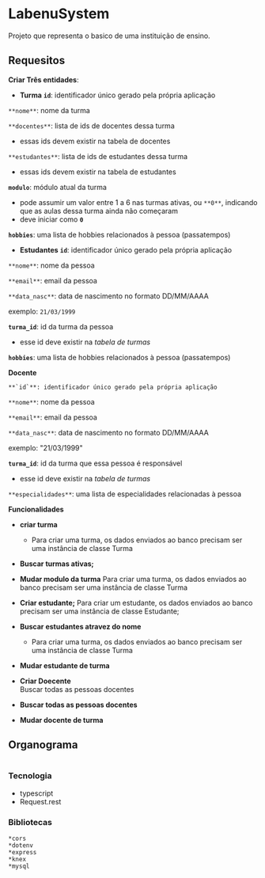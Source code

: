 # LabenuSystem

Projeto que representa o basico de uma instituição de ensino.

## Requesitos

**Criar Três entidades**:

- **Turma**
**`id`**: identificador único gerado pela própria aplicação

`**nome**`: nome da turma

`**docentes**`: lista de ids de docentes dessa turma

- essas ids devem existir na tabela de docentes

`**estudantes**`: lista de ids de estudantes dessa turma

- essas ids devem existir na tabela de estudantes

**`modulo`**: módulo atual da turma

- pode assumir um valor entre 1 a 6 nas turmas ativas, ou `**0**`, indicando que as aulas dessa turma ainda não começaram
- deve iniciar como **`0`**

**`hobbies`**: uma lista de hobbies relacionados à pessoa (passatempos)

- **Estudantes**
  **`id`**: identificador único gerado pela própria aplicação

`**nome**`: nome da pessoa

`**email**`: email da pessoa

`**data_nasc**`: data de nascimento no formato DD/MM/AAAA

exemplo: `21/03/1999`

**`turma_id`**: id da turma da pessoa

- esse id deve existir na _tabela de turmas_

**`hobbies`**: uma lista de hobbies relacionados à pessoa (passatempos)

**Docente**

    **`id`**: identificador único gerado pela própria aplicação

`**nome**`: nome da pessoa

`**email**`: email da pessoa

`**data_nasc**`: data de nascimento no formato DD/MM/AAAA

exemplo: "21/03/1999"

**`turma_id`**: id da turma que essa pessoa é responsável

- esse id deve existir na *tabela de turmas*

`**especialidades**`: uma lista de especialidades relacionadas à pessoa


**Funcionalidades**

+ **criar turma**
    + Para criar uma turma, os dados enviados ao banco precisam ser uma instância de classe Turma
+ **Buscar turmas ativas;**
+ **Mudar modulo da turma**
   Para criar uma turma, os dados enviados ao banco precisam ser uma instância de classe Turma
+ **Criar estudante;**
   Para criar um estudante, os dados enviados ao banco precisam ser uma instância de classe Estudante;
+ **Buscar estudantes atravez do nome**
    + Para criar uma turma, os dados enviados ao banco precisam ser uma instância de classe Turma

+   **Mudar estudante de turma** 

+ **Criar Doecente**    
    Buscar todas as pessoas docentes
+ **Buscar todas as pessoas docentes**
+ **Mudar docente de turma**

## Organograma 
![]()
### Tecnologia
* typescript
* Request.rest
### Bibliotecas
    *cors 
    *dotenv
    *express
    *knex
    *mysql

 